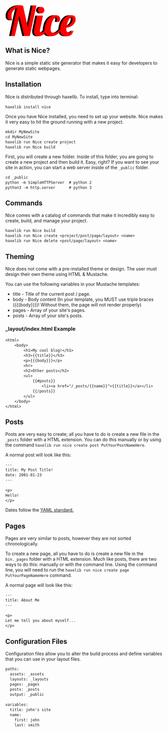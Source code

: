 ![Logo](/NiceLogo.png)

## What is Nice?

Nice is a simple static site generator that makes it easy for developers to generate static webpages. 

## Installation

Nice is distributed through haxelib. To install, type into terminal:

`haxelib install nice`

Once you have Nice installed, you need to set up your website. Nice makes it very easy to hit the ground running with a new project.

```
mkdir MyNewSite
cd MyNewSite
haxelib run Nice create project
haxelib run Nice build
```

First, you will create a new folder. Inside of this folder, you are going to create a new project and then build it. Easy, right? If you want to see your site in action, you can start a web server inside of the `_public` folder.

```
cd _public
python -m SimpleHTTPServer  # python 2
python3 -m http.server      # python 3
```

## Commands

Nice comes with a catalog of commands that make it incredibly easy to create, build, and manage your project.

```
haxelib run Nice build 
haxelib run Nice create <project/post/page/layout> <name>
haxelib run Nice delete <post/page/layout> <name>
```

## Theming

Nice does not come with a pre-installed theme or design. The user must design their own theme using HTML & Mustache.

You can use the following variables in your Mustache templates:

- title - Title of the current post / page.
- body - Body content (In your template, you MUST use triple braces ({{{body}}})! Without them, the page will not render properly)
- pages - Array of your site's pages.
- posts - Array of your site's posts.

### _layout/index.html Example

```
<html>
    <body>
        <h1>My cool blog!</h1>
        <h3>{{title}}</h3>
        <p>{{{body}}}</p>
        <hr>
        <h2>Other posts</h2>
        <ul>
    	    {{#posts}}
            	<li><a href="/_posts/{{name}}">{{title}}</a></li>
    	    {{/posts}}
        </ul>
    </body>
</html>
```
## Posts

Posts are very easy to create; all you have to do is create a new file in the `_posts` folder with a HTML extension. You can do this manually or by using the command `haxelib run nice create post PutYourPostNameHere`.

A normal post will look like this:

```
---
title: My Post Title!
date: 2001-01-23
---

<p>
Hello!
</p>
```

Dates follow the [YAML standard.](https://github.com/mikestead/hx-yaml)

## Pages

Pages are very similar to posts, however they are not sorted chronologically.

To create a new page, all you have to do is create a new file in the `bin._pages` folder with a HTML extension. Much like posts, there are two ways to do this: manually or with the command line. Using the command line, you will need to run the `haxelib run nice create page PutYourPageNameHere` command.

A normal page will look like this:

```
---
title: About Me
---

<p>
Let me tell you about myself...
</p>
```

## Configuration Files

Configuration files allow you to alter the build process and define variables that you can use in your layout files. 

```
paths:
  assets: _assets
  layouts: _layouts
  pages: _pages
  posts: _posts
  output: _public

variables:
  title: john's site
  name:
    first: john
    last: smith
```